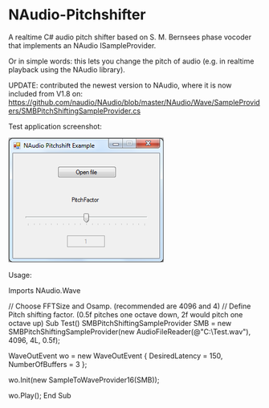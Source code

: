 # NAudio-Pitchshifter

A realtime C# audio pitch shifter based on S. M. Bernsees phase vocoder that implements an NAudio ISampleProvider.

Or in simple words: this lets you change the pitch of audio (e.g. in realtime playback using the NAudio library).

UPDATE: contributed the newest version to NAudio, where it is now included from V1.8 on:
https://github.com/naudio/NAudio/blob/master/NAudio/Wave/SampleProviders/SMBPitchShiftingSampleProvider.cs


Test application screenshot:


![Example Screenshot](Example.bmp)


Usage:


Imports NAudio.Wave

// Choose FFTSize and Osamp. (recommended are 4096 and 4)
// Define Pitch shifting factor. (0.5f pitches one octave down, 2f would pitch one octave up)
Sub Test()
  SMBPitchShiftingSampleProvider SMB = new SMBPitchShiftingSampleProvider(new AudioFileReader(@"C:\Test.wav"), 4096, 4L, 0.5f);

  WaveOutEvent wo = new WaveOutEvent
  {
    DesiredLatency = 150,
    NumberOfBuffers = 3
  };

  wo.Init(new SampleToWaveProvider16(SMB));

  wo.Play();
End Sub

